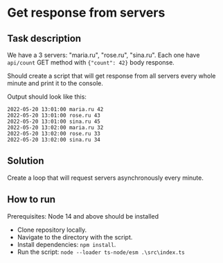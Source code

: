 # Get response from servers

## Task description

We have a 3 servers:  "maria.ru", "rose.ru", "sina.ru". Each one have `api/count` GET method with `{"count": 42}` body response.

Should create a script that will get response from all servers every whole minute and print it to the console.

Output should look like this:

```
2022-05-20 13:01:00 maria.ru 42
2022-05-20 13:01:00 rose.ru 43
2022-05-20 13:01:00 sina.ru 45
2022-05-20 13:02:00 maria.ru 32
2022-05-20 13:02:00 rose.ru 33
2022-05-20 13:02:00 sina.ru 34
```

## Solution

Create a loop that will request servers asynchronously every minute.

## How to run

Prerequisites: Node 14 and above should be installed

- Clone repository locally.
- Navigate to the directory with the script.
- Install dependencies: `npm install`.
- Run the script: `node --loader ts-node/esm .\src\index.ts`
